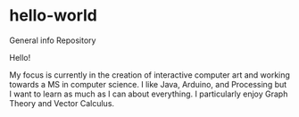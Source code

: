 # hello-world
General info Repository

Hello!

My focus is currently in the creation of interactive computer art and working towards a MS in computer science. I like Java, Arduino, and Processing but I want to learn as much as I can about everything. I particularly enjoy Graph Theory and Vector Calculus. 
